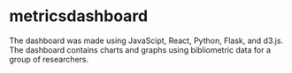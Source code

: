 # metricsdashboard
The dashboard was made using JavaScipt, React, Python, Flask, and d3.js. The dashboard contains charts and graphs using bibliometric data for a group of researchers. 

